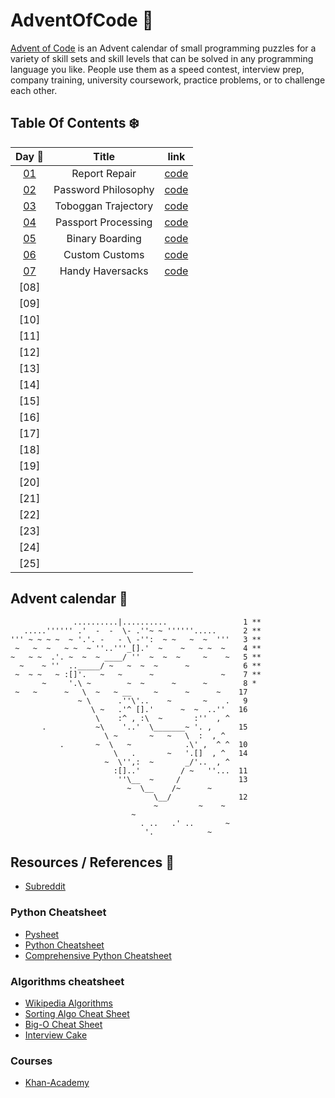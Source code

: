 # AdventOfCode 🎄

[Advent of Code](https://adventofcode.com) is an Advent calendar of small programming puzzles for a variety of skill sets and skill levels that can be solved in any programming language you like. People use them as a speed contest, interview prep, company training, university coursework, practice problems, or to challenge each other.

## Table Of Contents ❄️

Day 🌟 | Title | link 
:---: | :-------: | :----:
[01](Day01) | Report Repair | [code](Day01/solution.py) 
[02](Day02) | Password Philosophy | [code](Day02/solution.py) 
[03](Day03) | Toboggan Trajectory | [code](Day03/solution.py) 
[04](Day04) | Passport Processing | [code](Day04/solution.py) 
[05](Day05) | Binary Boarding | [code](Day05/solution.py) 
[06](Day06) | Custom Customs | [code](Day06/solution.py) 
[07](Day07) | Handy Haversacks | [code](Day07/solution.py) 
[08]| |
[09]| |
[10]| | 
[11]| | 
[12]| | 
[13]| | 
[14]| | 
[15]| | 
[16]| | 
[17]| | 
[18]| | 
[19]| | 
[20]| | 
[21]| | 
[22]| | 
[23]| | 
[24]| | 
[25]| | 


## Advent calendar 📅

```
              ..........|..........                 1 **
   .....'''''' .'  -  -  \- .''~ ~ ''''''.....      2 **
''' ~ ~ ~ ~  ~ '.'. -   - \ -'':  ~ ~   ~  ~  '''   3 **
 ~   ~  ~   ~ ~  ~ ''..'''_[].'  ~    ~   ~ ~  ~    4 **
~   ~ ~  .'. ~  ~  ~ ____/ ''  ~  ~  ~     ~    ~   5 **
  ~    ~ ''  .._____/ ~   ~  ~  ~      ~            6 **
 ~  ~ ~   ~ :[]'.   ~   ~      ~               ~    7 **
       ~     '.\ ~        ~  ~      ~      ~        8 *
 ~   ~      ~   \  ~   ~ __     ~      ~      ~    17
               ~ \      .''\'..    ~       ~    .   9 
                  \ ~   .'^ [].'      ~  ~  ..''   16 
                   \    :^ , :\  ~       :''  , ^
       .           ~\    '..'  \_______~ '. ,      15 
                     \ ~       ~   ~   \  :  , ^ 
           .       ~  \   ~            .\' ,  ^ ^  10 
                       \   .       ~   '.[]  , ^   14 
                     ~  \'',:  ~       _/'..  , ^
                       :[]..'         / ~   ''...  11 
                        ''\__  ~     /             13 
                          ~  \__    /~      ~    
                                \__/               12 
                                ~         ~    ~ 
                           ~                     
                             . ..   .' ..       ~
                              '.            ~    

```

<!--
calendar is from from here 
-> https://raw.githubusercontent.com/encse/adventofcode/master/2020/README.md
-->

## Resources / References 🎁

* [Subreddit](https://www.reddit.com/r/adventofcode/)

### Python Cheatsheet
* [Pysheet](https://www.pythonsheets.com)
* [Python Cheatsheet](https://www.pythoncheatsheet.org)
* [Comprehensive Python Cheatsheet](https://gto76.github.io/python-cheatsheet/)

### Algorithms cheatsheet
* [Wikipedia Algorithms](https://en.wikipedia.org/wiki/List_of_algorithms)
* [Sorting Algo Cheat Sheet](https://www.interviewcake.com/sorting-algorithm-cheat-sheet)
* [Big-O Cheat Sheet](https://www.bigocheatsheet.com)
* [Interview Cake](https://www.interviewcake.com)

### Courses
* [Khan-Academy](https://www.khanacademy.org/computing/computer-science/algorithms)
